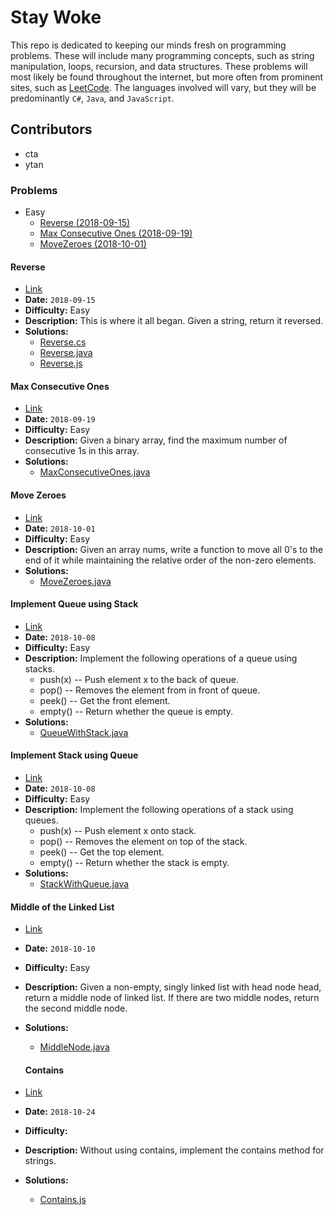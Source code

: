 # Stay Woke
This repo is dedicated to keeping our minds fresh on programming problems. These will include many programming concepts, such as string manipulation, loops, recursion, and data structures. These problems will most likely be found throughout the internet, but more often from prominent sites, such as [LeetCode](https://leetcode.com/). The languages involved will vary, but they will be predominantly `C#`, `Java`, and `JavaScript`.

## Contributors
- cta
- ytan

### Problems
- Easy
  - [Reverse (2018-09-15)](#reverse)
  - [Max Consecutive Ones (2018-09-19)](#max-consecutive-ones)
  - [MoveZeroes (2018-10-01)](#move-zeroes)

#### Reverse
- [Link](https://leetcode.com/problems/reverse-string/) 
- **Date:** `2018-09-15`  
- **Difficulty:** Easy
- **Description:** This is where it all began. Given a string, return it reversed. 
- **Solutions:**
  - [Reverse.cs](cs/Reverse.cs)
  - [Reverse.java](java/Reverse.java)
  - [Reverse.js](js/Reverse.js)

#### Max Consecutive Ones
- [Link](https://leetcode.com/problems/max-consecutive-ones/description/)
- **Date:** `2018-09-19`
- **Difficulty:** Easy
- **Description:** Given a binary array, find the maximum number of consecutive 1s in this array.
- **Solutions:**
  - [MaxConsecutiveOnes.java](java/MaxConsecutiveOnes.java)

#### Move Zeroes
- [Link](https://leetcode.com/problems/move-zeroes/)
- **Date:** `2018-10-01`
- **Difficulty:** Easy
- **Description:** Given an array nums, write a function to move all 0's to the end of it while maintaining the relative order of the non-zero elements.
- **Solutions:**
  - [MoveZeroes.java](java/MoveZeroes.java)

#### Implement Queue using Stack
- [Link](https://leetcode.com/problems/implement-queue-using-stacks/)
- **Date:** `2018-10-08`
- **Difficulty:** Easy
- **Description:** Implement the following operations of a queue using stacks.
  - push(x) -- Push element x to the back of queue.
  - pop() -- Removes the element from in front of queue.
  - peek() -- Get the front element.
  - empty() -- Return whether the queue is empty.
- **Solutions:**
  - [QueueWithStack.java](java/QueueWithStack.java)

#### Implement Stack using Queue
- [Link](https://leetcode.com/problems/implement-stack-using-queues/)
- **Date:** `2018-10-08`
- **Difficulty:** Easy
- **Description:** Implement the following operations of a stack using queues.
  - push(x) -- Push element x onto stack.
  - pop() -- Removes the element on top of the stack.
  - peek() -- Get the top element.
  - empty() -- Return whether the stack is empty.
- **Solutions:**
  - [StackWithQueue.java](java/StackWithQueue.java)

#### Middle of the Linked List
- [Link](https://leetcode.com/problems/middle-of-the-linked-list/)
- **Date:** `2018-10-10`
- **Difficulty:** Easy
- **Description:** Given a non-empty, singly linked list with head node head, return a middle node of linked list. If there are two middle nodes, return the second middle node.
- **Solutions:**
  - [MiddleNode.java](java/MiddleNode.java)

  #### Contains
- [Link]()
- **Date:** `2018-10-24`
- **Difficulty:**
- **Description:** Without using contains, implement the contains method for strings. 
- **Solutions:**
  - [Contains.js](js/Contains.js)